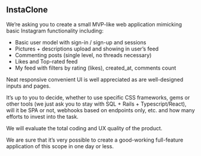 ## InstaClone

We’re asking you to create a small MVP-like web application mimicking
basic Instagram functionality including:

- Basic user model with sign-in / sign-up and sessions
- Pictures + descriptions upload and showing in user’s feed
- Commenting posts (single level, no threads necessary)
- Likes and Top-rated feed
- My feed with filters by rating (likes), created_at, comments count

Neat responsive convenient UI is well appreciated as are well-designed
inputs and pages.

It’s up to you to decide, whether to use specific CSS frameworks, gems or
other tools (we just ask you to stay with SQL + Rails + Typescript/React),
will it be SPA or not, webhooks based on endpoints only, etc.
and how many efforts to invest into the task.

We will evaluate the total coding and UX quality of the product.

We are sure that it’s very possible to create a good-working full-feature
application of this scope in one day or less.
